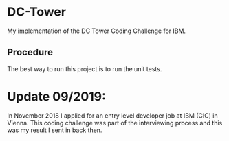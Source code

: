 # DC-Tower
My implementation of the DC Tower Coding Challenge for IBM.

## Procedure 
The best way to run this project is to run the unit tests.


# Update 09/2019:
In November 2018 I applied for an entry level developer job at IBM (CIC) in Vienna.
This coding challenge was part of the interviewing process and this was my result I sent in back then.


